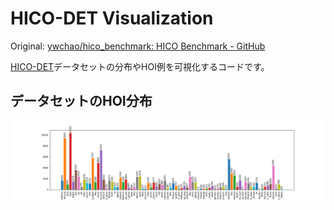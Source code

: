 # HICO-DET Visualization

Original: [ywchao/hico_benchmark: HICO Benchmark - GitHub](https://github.com/ywchao/hico_benchmark)

[HICO-DET](http://www-personal.umich.edu/~ywchao/hico/)データセットの分布やHOI例を可視化するコードです。

## データセットのHOI分布
![](outputs/HICO-DET%20Train.png)
